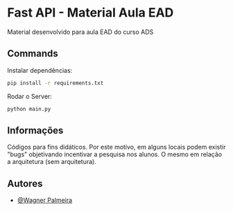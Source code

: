
# Fast API - Material Aula EAD
Material desenvolvido para aula EAD do curso ADS
## Commands

Instalar dependências:
```cmd
pip install -r requirements.txt
```
Rodar o Server:

```cmd
python main.py
```


## Informações

Códigos para fins didáticos. Por este motivo, em alguns locais podem existir "bugs" objetivando incentivar a pesquisa nos alunos. O mesmo em relação a arquitetura (sem arquitetura).


## Autores

- [@Wagner Palmeira](https://github.com/own4rd)
